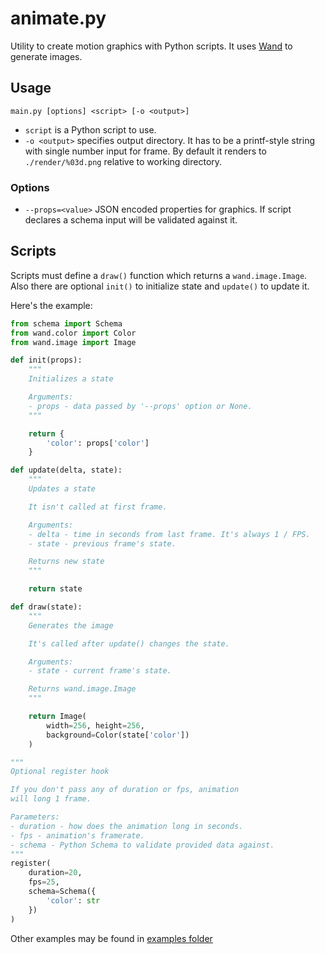 # animate.py

Utility to create motion graphics with Python scripts.
It uses [Wand](http://wand-py.org) to generate images.

## Usage

```shell
main.py [options] <script> [-o <output>]
```

- `script` is a Python script to use.
- `-o <output>` specifies output directory. It has to be a printf-style
string with single number input for frame. By default it renders to
`./render/%03d.png` relative to working directory.

### Options

- `--props=<value>` JSON encoded properties for graphics. If script
declares a schema input will be validated against it.

## Scripts

Scripts must define a `draw()` function which returns a `wand.image.Image`.
Also there are optional `init()` to initialize state
and `update()` to update it.

Here's the example:

```python
from schema import Schema
from wand.color import Color
from wand.image import Image

def init(props):
    """
    Initializes a state

    Arguments:
    - props - data passed by '--props' option or None.
    """

    return {
        'color': props['color']
    }

def update(delta, state):
    """
    Updates a state

    It isn't called at first frame.

    Arguments:
    - delta - time in seconds from last frame. It's always 1 / FPS.
    - state - previous frame's state.

    Returns new state
    """

    return state

def draw(state):
    """
    Generates the image

    It's called after update() changes the state.

    Arguments:
    - state - current frame's state.

    Returns wand.image.Image
    """

    return Image(
        width=256, height=256,
        background=Color(state['color'])
    )

"""
Optional register hook

If you don't pass any of duration or fps, animation
will long 1 frame.

Parameters:
- duration - how does the animation long in seconds.
- fps - animation's framerate.
- schema - Python Schema to validate provided data against.
"""
register(
    duration=20,
    fps=25,
    schema=Schema({
        'color': str
    })
)
```

Other examples may be found in [examples folder](examples)

